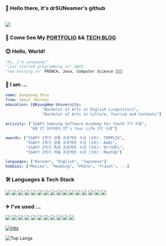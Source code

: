 ### 🌈 Hello there, it's drSUNeamer's github 

<br>
<img src="https://c.tenor.com/X4i9UfhS69QAAAAC/ed-cowboy.gif">

### 🚀 Come See My <a href="https://www.notion.so/drsuneamer/Portfolio-drsuneamer-a11d905574eb462ab1635c4df5427d35?pvs=4">PORTFOLIO</a> && <a href="https://drsuneamer.tistory.com">TECH BLOG</a>

### 😊 Hello, World!
```python
"Hi, I'm sunyeong!"
"just started programming in" 2022
"now burning on" FRENCH, Java, Computer Science 👩🏻‍💻
```



### 💬 I am ...
```yaml
name: Sunyeong Shin
from: Seoul (Korea)
education: [@KyungHee University:
                "Bachelor of Arts in English Linguistics", 
                "Bachelor of Arts in Culture, Tourism and Contents"]
                
activity: ["SSAFY_Samsung Software Academy For Youth 7기 수료",
           "KB IT 아카데미_IT's Your Life 3기 수료"]
          
awards: ["SSAFY 1학기 관통 프로젝트 수상 (2위): TEMPLIX", 
         "SSAFY 2학기 공통 프로젝트 수상 (1위): BoBi",
         "SSAFY 2학기 특화 프로젝트 수상 (3위): 멍!더랜드",
         "SSAFY 2학기 자율 프로젝트 수상 (1위): MeetUp"]

languages: ["Korean", "English", "Japanese"]
hobbies: ["Movies", "Reading", "Photo", "Travel", ...]
```
### 🛠 Languages & Tech Stack
<img src="https://img.shields.io/badge/python-3776AB?style=for-the-badge&logo=python&logoColor=white"> <img src="https://img.shields.io/badge/django-092E20?style=for-the-badge&logo=django&logoColor=white"> <img src="https://img.shields.io/badge/css-1572B6?style=for-the-badge&logo=css3&logoColor=white"> <img src="https://img.shields.io/badge/html5-E34F26?style=for-the-badge&logo=html5&logoColor=white"> <img src="https://img.shields.io/badge/bootstrap-7952B3?style=for-the-badge&logo=bootstrap&logoColor=white"> <img src="https://img.shields.io/badge/javascript-F7DF1E?style=for-the-badge&logo=javascript&logoColor=black"> <img src="https://img.shields.io/badge/react-61DAFB?style=for-the-badge&logo=react&logoColor=black"> <img src="https://img.shields.io/badge/node.js-339933?style=for-the-badge&logo=Node.js&logoColor=white">  <img src="https://img.shields.io/badge/fontawesome-339AF0?style=for-the-badge&logo=fontawesome&logoColor=white">  <img src="https://img.shields.io/badge/sqlite-003B57?style=for-the-badge&logo=fontawesome&logoColor=white"> <img src="https://img.shields.io/badge/mysql-4479A1?style=for-the-badge&logo=mysql&logoColor=white"> <img src="https://img.shields.io/badge/typescript-3178C6?style=for-the-badge&logo=typescript&logoColor=white"> <img src="https://img.shields.io/badge/java-007396?style=for-the-badge&logo=java&logoColor=white"> <img src="https://img.shields.io/badge/spring-6DB33F?style=for-the-badge&logo=spring&logoColor=white"> <img src="https://img.shields.io/badge/jquery-0769AD?style=for-the-badge&logo=jquery&logoColor=white"> <img src="https://img.shields.io/badge/nextjs-000000?style=for-the-badge&logo=Next.js&logoColor=white">



### ✈ I've used ...
<img src="https://img.shields.io/badge/git-F05032?style=for-the-badge&logo=git&logoColor=white"> <img src="https://img.shields.io/badge/github-181717?style=for-the-badge&logo=github&logoColor=white"> <img src="https://img.shields.io/badge/gitlab-FC6D26?style=for-the-badge&logo=gitlab&logoColor=white">  <img src="https://img.shields.io/badge/amazonaws-232F3E?style=for-the-badge&logo=amazonaws&logoColor=white"> <img src="https://img.shields.io/badge/firebase-FFCA28?style=for-the-badge&logo=firebase&logoColor=white"> <img src="https://img.shields.io/badge/jirasoftware-0052CC?style=for-the-badge&logo=jirasoftware&logoColor=white">   <img src="https://img.shields.io/badge/Figma-F24E1E?style=for-the-badge&logo=figma&logoColor=white">
  <img src="https://img.shields.io/badge/Notion-000000?style=for-the-badge&logo=notion&logoColor=white"> <img src="https://img.shields.io/badge/oracle-F80000?style=for-the-badge&logo=oracle&logoColor=white"> <img src="https://img.shields.io/badge/subversion-809CC9?style=for-the-badge&logo=subversion&logoColor=white"> <img src="https://img.shields.io/badge/apache tomcat-F8DC75?style=for-the-badge&logo=apachetomcat&logoColor=white">

<!--
### 📫 Contact Me! at ...
[e-mail] sunyeong0412@gmail.com
<br>
<br>
<a href="https://drsuneamer.tistory.com/"><img src="https://img.shields.io/badge/Tistory-004E81?style=for-the-badge&logo=tvtime&logoColor=white&link=https://drsuneamer.tistory.com/"></a>
<!--<a href="https://blog.naver.com/cactusity/"><img src="https://img.shields.io/badge/-Blog-83B81A?style=for-the-badge&logo=naver&logoColor=white&link=https://blog.naver.com/cactusity/"></a> 
<a href="https://www.instagram.com/drsuneamer/"><img src="https://img.shields.io/badge/Instagram-E4405F?style=for-the-badge&logo=instagram&logoColor=white&link=https://www.instagram.com/drsuneamer/"></a>
<a href="https://www.instagram.com/hello_young12/"><img src="https://img.shields.io/badge/Instagram-CD5C5C?style=for-the-badge&logo=instagram&logoColor=white&link=https://www.instagram.com/hello_young12/"></a>
<br>
<br>
<hr> 
-->

[![Hits](https://hits.seeyoufarm.com/api/count/incr/badge.svg?url=https%3A%2F%2Fgithub.com%2Fdrsuneamer&count_bg=%23151202&title_bg=%23555555&icon=&icon_color=%230A0A0A&title=hits&edge_flat=false)](https://hits.seeyoufarm.com)

<!--
[![Solved.ac Profile](http://mazassumnida.wtf/api/v2/generate_badge?boj=sunyeong0412)](https://solved.ac/sunyeong0412/)
-->
![Top Langs](https://github-readme-stats.vercel.app/api/top-langs/?username=drsuneamer&layout=compact&theme=great-gatsby)
<!--
![GitHub stats](https://github-readme-stats.vercel.app/api?username=drsuneamer&show_icons=true&theme=great-gatsby)

<!--
**drsuneamer/drsuneamer** is a ✨ _special_ ✨ repository because its `README.md` (this file) appears on your GitHub profile.

Here are some ideas to get you started:

- 🔭 I’m currently working on ...
- 🌱 I’m currently learning ...
- 👯 I’m looking to collaborate on ...
- 🤔 I’m looking for help with ...
- 💬 Ask me about ...
- 📫 How to reach me: ...
- 😄 Pronouns: ...
- ⚡ Fun fact: ...

for badge: https://cocoon1787.tistory.com/689

<img src="https://img.shields.io/badge/linux-FCC624?style=for-the-badge&logo=linux&logoColor=black">

-->

